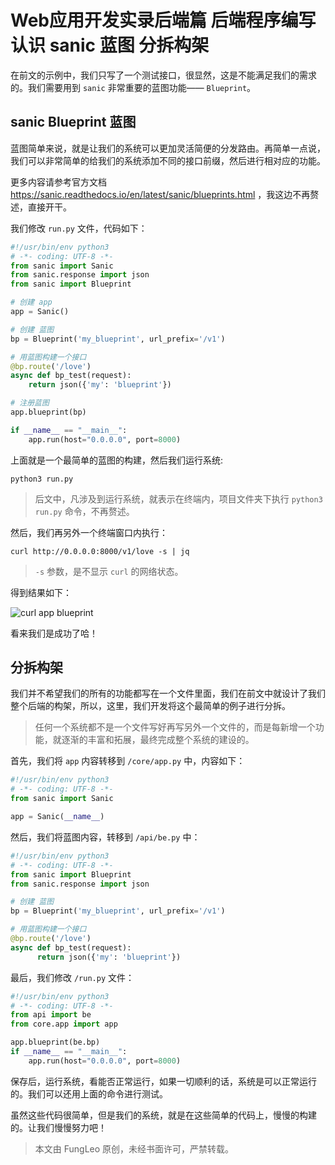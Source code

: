 # Web应用开发实录后端篇 后端程序编写 认识 sanic 蓝图 分拆构架

在前文的示例中，我们只写了一个测试接口，很显然，这是不能满足我们的需求的。我们需要用到 `sanic` 非常重要的蓝图功能—— `Blueprint`。

## sanic Blueprint 蓝图

蓝图简单来说，就是让我们的系统可以更加灵活简便的分发路由。再简单一点说，我们可以非常简单的给我们的系统添加不同的接口前缀，然后进行相对应的功能。

更多内容请参考官方文档 https://sanic.readthedocs.io/en/latest/sanic/blueprints.html ，我这边不再赘述，直接开干。

我们修改 `run.py` 文件，代码如下：

```python
#!/usr/bin/env python3
# -*- coding: UTF-8 -*-
from sanic import Sanic
from sanic.response import json
from sanic import Blueprint

# 创建 app
app = Sanic()

# 创建 蓝图
bp = Blueprint('my_blueprint', url_prefix='/v1')

# 用蓝图构建一个接口
@bp.route('/love')
async def bp_test(request):
    return json({'my': 'blueprint'})

# 注册蓝图
app.blueprint(bp)

if __name__ == "__main__":
    app.run(host="0.0.0.0", port=8000)
```

上面就是一个最简单的蓝图的构建，然后我们运行系统:

```#
python3 run.py
```

> 后文中，凡涉及到运行系统，就表示在终端内，项目文件夹下执行 `python3 run.py` 命令，不再赘述。

然后，我们再另外一个终端窗口内执行：

```#
curl http://0.0.0.0:8000/v1/love -s | jq
```

> `-s` 参数，是不显示 `curl` 的网络状态。

得到结果如下：

![curl app blueprint](https://raw.githubusercontent.com/fengcms/articles/master/image/50/7f7a798b831668e684cf4d4bb4768c.jpg)

看来我们是成功了哈！

## 分拆构架

我们并不希望我们的所有的功能都写在一个文件里面，我们在前文中就设计了我们整个后端的构架，所以，这里，我们开发将这个最简单的例子进行分拆。

> 任何一个系统都不是一个文件写好再写另外一个文件的，而是每新增一个功能，就逐渐的丰富和拓展，最终完成整个系统的建设的。

首先，我们将 `app` 内容转移到 `/core/app.py` 中，内容如下：

```python
#!/usr/bin/env python3
# -*- coding: UTF-8 -*-
from sanic import Sanic

app = Sanic(__name__)
```

然后，我们将蓝图内容，转移到 `/api/be.py` 中：

```python
#!/usr/bin/env python3
# -*- coding: UTF-8 -*-
from sanic import Blueprint
from sanic.response import json

# 创建 蓝图
bp = Blueprint('my_blueprint', url_prefix='/v1')

# 用蓝图构建一个接口
@bp.route('/love')
async def bp_test(request):
      return json({'my': 'blueprint'})
```

最后，我们修改 `/run.py` 文件：

```python
#!/usr/bin/env python3
# -*- coding: UTF-8 -*-
from api import be
from core.app import app

app.blueprint(be.bp)
if __name__ == "__main__":
    app.run(host="0.0.0.0", port=8000)
```

保存后，运行系统，看能否正常运行，如果一切顺利的话，系统是可以正常运行的。我们可以还用上面的命令进行测试。

虽然这些代码很简单，但是我们的系统，就是在这些简单的代码上，慢慢的构建的。让我们慢慢努力吧！

> 本文由 FungLeo 原创，未经书面许可，严禁转载。


